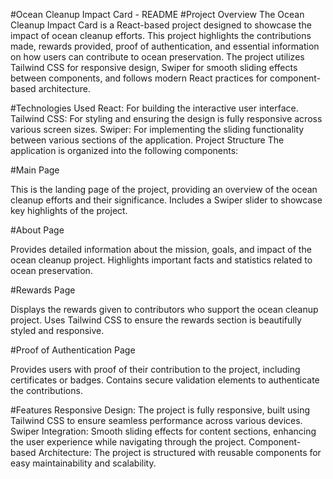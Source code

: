 #Ocean Cleanup Impact Card - README
#Project Overview
The Ocean Cleanup Impact Card is a React-based project designed to showcase the impact of ocean cleanup efforts. This project highlights the contributions made, rewards provided, proof of authentication, and essential information on how users can contribute to ocean preservation. The project utilizes Tailwind CSS for responsive design, Swiper for smooth sliding effects between components, and follows modern React practices for component-based architecture.

#Technologies Used
React: For building the interactive user interface.
Tailwind CSS: For styling and ensuring the design is fully responsive across various screen sizes.
Swiper: For implementing the sliding functionality between various sections of the application.
Project Structure
The application is organized into the following components:

#Main Page

This is the landing page of the project, providing an overview of the ocean cleanup efforts and their significance.
Includes a Swiper slider to showcase key highlights of the project.

#About Page

Provides detailed information about the mission, goals, and impact of the ocean cleanup project.
Highlights important facts and statistics related to ocean preservation.

#Rewards Page

Displays the rewards given to contributors who support the ocean cleanup project.
Uses Tailwind CSS to ensure the rewards section is beautifully styled and responsive.

#Proof of Authentication Page

Provides users with proof of their contribution to the project, including certificates or badges.
Contains secure validation elements to authenticate the contributions.

#Features
Responsive Design: The project is fully responsive, built using Tailwind CSS to ensure seamless performance across various devices.
Swiper Integration: Smooth sliding effects for content sections, enhancing the user experience while navigating through the project.
Component-based Architecture: The project is structured with reusable components for easy maintainability and scalability.
